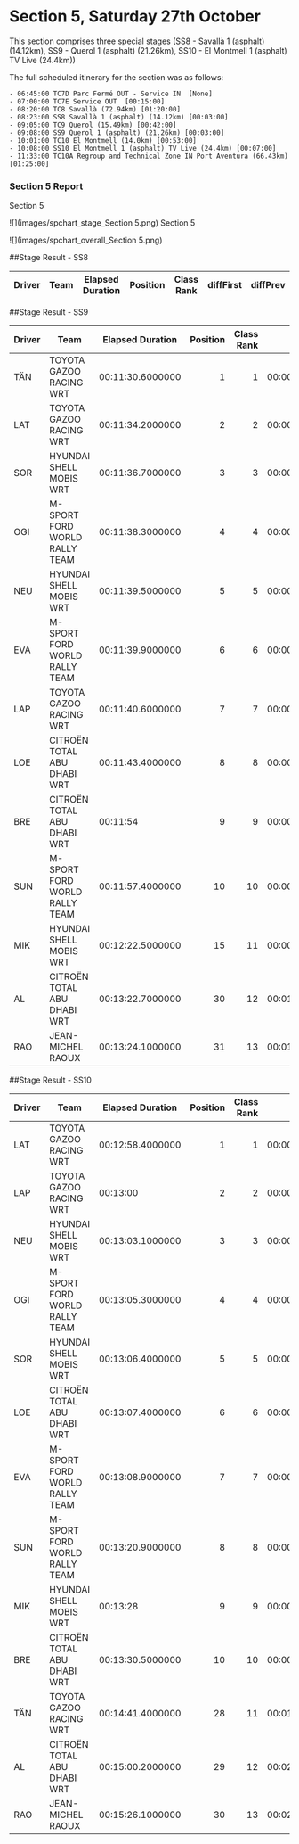 # Section 5, Saturday 27th October

This section comprises three special stages (SS8 - Savallà 1 (asphalt) (14.12km), SS9 - Querol 1 (asphalt) (21.26km), SS10 - El Montmell 1 (asphalt) TV Live (24.4km))

The full scheduled itinerary for the section was as follows:

	- 06:45:00 TC7D Parc Fermé OUT - Service IN  [None]
	- 07:00:00 TC7E Service OUT  [00:15:00]
	- 08:20:00 TC8 Savallà (72.94km) [01:20:00]
	- 08:23:00 SS8 Savallà 1 (asphalt) (14.12km) [00:03:00]
	- 09:05:00 TC9 Querol (15.49km) [00:42:00]
	- 09:08:00 SS9 Querol 1 (asphalt) (21.26km) [00:03:00]
	- 10:01:00 TC10 El Montmell (14.0km) [00:53:00]
	- 10:08:00 SS10 El Montmell 1 (asphalt) TV Live (24.4km) [00:07:00]
	- 11:33:00 TC10A Regroup and Technical Zone IN Port Aventura (66.43km) [01:25:00]





### Section 5 Report
Section 5

![](images/spchart_stage_Section 5.png)
Section 5

![](images/spchart_overall_Section 5.png)


##Stage Result - SS8



|Driver|Team|Elapsed Duration|Position|Class Rank|diffFirst|diffPrev|
|------|----|----------------|--------|----------|---------|--------|





##Stage Result - SS9



|Driver|            Team             |Elapsed Duration|Position|Class Rank|   diffFirst    |    diffPrev    |
|------|-----------------------------|----------------|-------:|---------:|----------------|----------------|
|TÄN   |TOYOTA GAZOO RACING WRT      |00:11:30.6000000|       1|         1|00:00:00        |00:00:00        |
|LAT   |TOYOTA GAZOO RACING WRT      |00:11:34.2000000|       2|         2|00:00:03.6000000|00:00:03.6000000|
|SOR   |HYUNDAI SHELL MOBIS WRT      |00:11:36.7000000|       3|         3|00:00:06.1000000|00:00:02.5000000|
|OGI   |M-SPORT FORD WORLD RALLY TEAM|00:11:38.3000000|       4|         4|00:00:07.7000000|00:00:01.6000000|
|NEU   |HYUNDAI SHELL MOBIS WRT      |00:11:39.5000000|       5|         5|00:00:08.9000000|00:00:01.2000000|
|EVA   |M-SPORT FORD WORLD RALLY TEAM|00:11:39.9000000|       6|         6|00:00:09.3000000|00:00:00.4000000|
|LAP   |TOYOTA GAZOO RACING WRT      |00:11:40.6000000|       7|         7|00:00:10        |00:00:00.7000000|
|LOE   |CITROËN  TOTAL ABU DHABI WRT |00:11:43.4000000|       8|         8|00:00:12.8000000|00:00:02.8000000|
|BRE   |CITROËN TOTAL ABU DHABI  WRT |00:11:54        |       9|         9|00:00:23.4000000|00:00:10.6000000|
|SUN   |M-SPORT FORD WORLD RALLY TEAM|00:11:57.4000000|      10|        10|00:00:26.8000000|00:00:03.4000000|
|MIK   |HYUNDAI SHELL MOBIS WRT      |00:12:22.5000000|      15|        11|00:00:51.9000000|00:00:00.7000000|
|AL    |CITROËN TOTAL ABU DHABI  WRT |00:13:22.7000000|      30|        12|00:01:52.1000000|00:00:23.8000000|
|RAO   |JEAN-MICHEL RAOUX            |00:13:24.1000000|      31|        13|00:01:53.5000000|00:00:01.4000000|





##Stage Result - SS10



|Driver|            Team             |Elapsed Duration|Position|Class Rank|   diffFirst    |    diffPrev    |
|------|-----------------------------|----------------|-------:|---------:|----------------|----------------|
|LAT   |TOYOTA GAZOO RACING WRT      |00:12:58.4000000|       1|         1|00:00:00        |00:00:00        |
|LAP   |TOYOTA GAZOO RACING WRT      |00:13:00        |       2|         2|00:00:01.6000000|00:00:01.6000000|
|NEU   |HYUNDAI SHELL MOBIS WRT      |00:13:03.1000000|       3|         3|00:00:04.7000000|00:00:03.1000000|
|OGI   |M-SPORT FORD WORLD RALLY TEAM|00:13:05.3000000|       4|         4|00:00:06.9000000|00:00:02.2000000|
|SOR   |HYUNDAI SHELL MOBIS WRT      |00:13:06.4000000|       5|         5|00:00:08        |00:00:01.1000000|
|LOE   |CITROËN  TOTAL ABU DHABI WRT |00:13:07.4000000|       6|         6|00:00:09        |00:00:01        |
|EVA   |M-SPORT FORD WORLD RALLY TEAM|00:13:08.9000000|       7|         7|00:00:10.5000000|00:00:01.5000000|
|SUN   |M-SPORT FORD WORLD RALLY TEAM|00:13:20.9000000|       8|         8|00:00:22.5000000|00:00:12        |
|MIK   |HYUNDAI SHELL MOBIS WRT      |00:13:28        |       9|         9|00:00:29.6000000|00:00:07.1000000|
|BRE   |CITROËN TOTAL ABU DHABI  WRT |00:13:30.5000000|      10|        10|00:00:32.1000000|00:00:02.5000000|
|TÄN   |TOYOTA GAZOO RACING WRT      |00:14:41.4000000|      28|        11|00:01:43        |00:00:14        |
|AL    |CITROËN TOTAL ABU DHABI  WRT |00:15:00.2000000|      29|        12|00:02:01.8000000|00:00:18.8000000|
|RAO   |JEAN-MICHEL RAOUX            |00:15:26.1000000|      30|        13|00:02:27.7000000|00:00:25.9000000|



